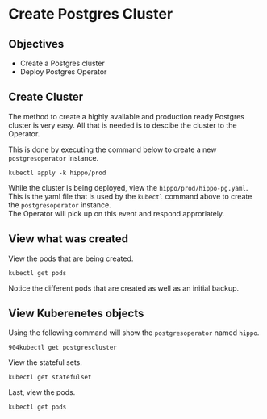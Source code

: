 # Create Postgres Cluster

## Objectives

- Create a Postgres cluster
- Deploy Postgres Operator

## Create Cluster

The method to create a highly available and production ready Postgres cluster is
very easy.  All that is needed is to descibe the cluster to the Operator.

This is done by executing the command below to create a new `postgresoperator` instance.

```shell
kubectl apply -k hippo/prod
```

While the cluster is being deployed, view the `hippo/prod/hippo-pg.yaml`.  This is the yaml
file that is used by the `kubectl` command above to create the `postgresoperator` instance.  
The Operator will pick up on this event and respond approriately.

## View what was created

View the pods that are being created.

```shell
kubectl get pods
```

Notice the different pods that are created as well as an initial backup.

## View Kuberenetes objects

Using the following command will show the `postgresoperator` named `hippo`.

```shell
904kubectl get postgrescluster
```

View the stateful sets.

```shell
kubectl get statefulset
```

Last, view the pods.

```shell
kubectl get pods
```
